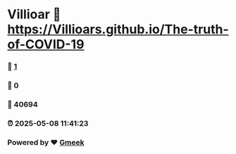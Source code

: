 # Villioar :link: https://Villioars.github.io/The-truth-of-COVID-19 
### :page_facing_up: [1](https://Villioars.github.io/The-truth-of-COVID-19/tag.html) 
### :speech_balloon: 0 
### :hibiscus: 40694 
### :alarm_clock: 2025-05-08 11:41:23 
### Powered by :heart: [Gmeek](https://github.com/Meekdai/Gmeek)
